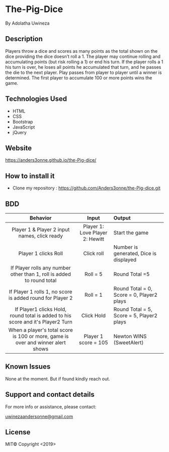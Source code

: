 # The-Pig-Dice

By Adolatha Uwineza

## Description

Players throw a dice and scores as many points as the total shown on the dice providing the dice doesn’t roll a 1. The player may continue rolling and accumulating points (but risk rolling a 1) or end his turn. If the player rolls a 1 his turn is over, he loses all points he accumulated that turn, and he passes the die to the next player. Play passes from player to player until a winner is determined. The first player to accumulate 100 or more points wins the game.

## Technologies Used

- HTML
- CSS
- Bootstrap
- JavaScript
- jQuery

## Website

https://anders3onne.github.io/the-Pig-dice/

## How to install it

- Clone my repository :
  https://github.com/Anders3onne/the-Pig-dice.git

## BDD

|                                    Behavior                                     |              Input              | Output                                    |
| :-----------------------------------------------------------------------------: | :-----------------------------: | :---------------------------------------- |
|                  Player 1 & Player 2 input names, click ready                   | Player 1: Love Player 2: Hewitt | Start the game                            |
|                              Player 1 clicks Roll                               |           Click roll            | Number is generated, Dice is displayed    |
|      If Player rolls any number other than 1, roll is added to round total      |            Roll = 5             | Round Total =5                            |
|            If Player 1 rolls 1, no score is added round for Player 2            |            Roll = 1             | Round Total = 0, Score = 0, Player2 plays |
| If Player1 clicks Hold, round total is added to his score and it's Player2 Turn |           Click Hold            | Round Total = 5, Score = 5, Player2 plays |
| When a player's total score is 100 or more, game is over and winner alert shows |      Player 1 score = 105       | Newton WINS (SweetAlert)                  |

## Known Issues

None at the moment. But if found kindly reach out.

## Support and contact details

For more info or assistance, please contact:

uwinezaandersonne@gmail.com

## License

MIT© Copyright <2019>
